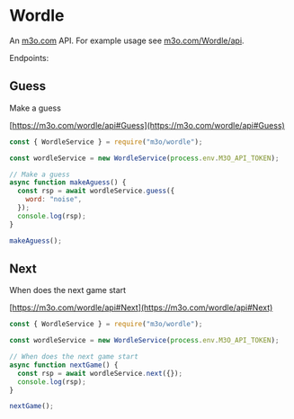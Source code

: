 # Wordle

An [m3o.com](https://m3o.com) API. For example usage see [m3o.com/Wordle/api](https://m3o.com/Wordle/api).

Endpoints:

## Guess

Make a guess

[https://m3o.com/wordle/api#Guess](https://m3o.com/wordle/api#Guess)

```js
const { WordleService } = require("m3o/wordle");

const wordleService = new WordleService(process.env.M3O_API_TOKEN);

// Make a guess
async function makeAguess() {
  const rsp = await wordleService.guess({
    word: "noise",
  });
  console.log(rsp);
}

makeAguess();
```

## Next

When does the next game start

[https://m3o.com/wordle/api#Next](https://m3o.com/wordle/api#Next)

```js
const { WordleService } = require("m3o/wordle");

const wordleService = new WordleService(process.env.M3O_API_TOKEN);

// When does the next game start
async function nextGame() {
  const rsp = await wordleService.next({});
  console.log(rsp);
}

nextGame();
```

